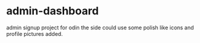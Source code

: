 # admin-dashboard
admin signup project for odin
the side could use some polish like icons and profile pictures added.
